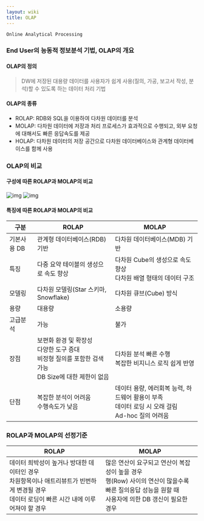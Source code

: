```yaml
---
layout: wiki
title: OLAP
---
```


`Online Analytical Processing`

### End User의 능동적 정보분석 기법, OLAP의 개요
#### OLAP의 정의
> DW에 저장된 대용량 데이터를 사용자가 쉽게 사용(질의, 가공, 보고서 작성, 분석)할 수 있도록 하는 데이터 처리 기법

#### OLAP의 종류
* ROLAP: RDB와 SQL을 이용하여 다차원 데이터를 분석
* MOLAP: 다차원 데이터에 저장과 처리 프로세스가 효과적으로 수행되고, 외부 요청에 대해서도 빠른 응답속도를 제공
* HOLAP: 다차원 데이터의 저장 공간으로 다차원 데이터베이스와 관계형 데이터베이스를 함께 사용

### OLAP의 비교
#### 구성에 따른 ROLAP과 MOLAP의 비교

![img](http://image.slidesharecdn.com/olap-131028115452-phpapp02/95/olap-15-638.jpg?cb=1382961374)
![img](http://image.slidesharecdn.com/olap-131028115452-phpapp02/95/olap-12-638.jpg?cb=1382961374)

#### 특징에 따른 ROLAP과 MOLAP의 비교

|구분|ROLAP|MOLAP|
|---|-----|-----|
|기본사용 DB|관계형 데이터베이스(RDB) 기반 |다차원 데이터베이스(MDB) 기반 |
|특징|다중 요약 테이블의 생성으로 속도 향상 |다차원 Cube의 생성으로 속도향상<br>다차원 배열 형태의 데이터 구조 |
|모델링|다차원 모델링(Star 스키마, Snowflake) |다차원 큐브(Cube) 방식 |
|용량|대용량 |소용량 |
|고급분석|가능 |불가 |
|장점|보편화 환경 및 확장성<br>다양한 도구 증대<br>비정형 질의를 포함한 검색 가능<br>DB Size에 대한 제한이 없음 |다차원 분석 빠른 수행<br>복잡한 비지니스 로직 쉽게 반영 |
|단점|복잡한 분석이 어려움<br>수행속도가 낮음 |데이터 용량, 에러회복 능력, 하드웨어 활용이 부족<br>데이터 로딩 시 오래 걸림<br>Ad-hoc 질의 어려움 |

### ROLAP과 MOLAP의 선정기준

|ROLAP|MOLAP|
|-----|-----|
|데이터 희박성이 높거나 방대한 데이터인 경우<br>차원항목이나 애트리뷰트가 빈번하게 변경될 경우<br>데이터 로딩이 빠른 시간 내에 이루어져야 할 경우 |많은 연산이 요구되고 연산이 복잡성이 높을 경우<br>행(Row) 사이의 연산이 많을수록<br>빠른 질의응답 성능을 원할 때<br>사용자에 의한 DB 갱신이 필요한 경우 |
